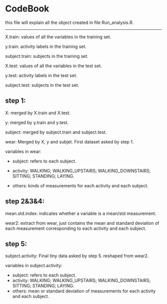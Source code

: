 CodeBook
================================================
this file will explain all the object created in file Run_analysis.R.

---------------------------------------------------
X.train: values of all the variables in the training set.

y.train: activity labels in the training set.

subject.train: subjects in the training set.

X.test: values of all the variables in the test set.

y.test: activity labels in the test set.

subject.test: subjects in the test set.

step 1:
---------------------------------------------
X: merged by X.train and X.test.

y: merged by y.train and y.test.

subject: merged by subject.train and subject.test.

wear: Merged by X, y and subjet. First dataset asked by step 1.

variables in wear:

*  subject: refers to each subject.
   
*  activity: WALKING; WALKING_UPSTAIRS; WALKING_DOWNSTAIRS; SITTING; STANDING; LAYING.
   
*  others: kinds of measurements for each activity and each subject.

step 2&3&4:
-----------------------------------------------------
mean.std.index: indicates whether a variable is a mean/std measurement.

wear2: extract from wear, just contains the mean and standard deviation of each measurement corresponding to each activity and each subject.

step 5:
--------------------------------------------
subject.activity: Final tiny data asked by step 5. reshaped from wear2. 

variables in subject.activity:

*   subject: refers to each subject.
*   activity: WALKING; WALKING_UPSTAIRS; WALKING_DOWNSTAIRS; SITTING; STANDING; LAYING.
*   others: mean or standard deviation of measurements for each activity and each subject.

